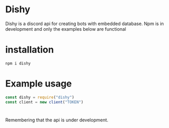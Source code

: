 # Dishy
Dishy is a discord api for creating bots with embedded database. 
Npm is in development and only the examples below are functional
# installation 
```
npm i dishy
```
# Example usage
```javascript
const dishy = require("dishy")
const client = new client("TOKEN")
```
#
Remembering that the api is under development.
